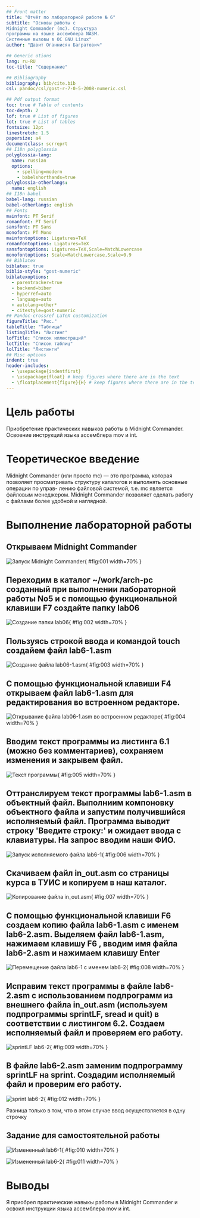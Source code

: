 ```yaml
---
## Front matter
title: "Отчёт по лабораторной работе № 6"
subtitle: "Основы работы с
Midnight Commander (mc). Структура
программы на языке ассемблера NASM.
Системные вызовы в ОС GNU Linux"
author: "Давит Оганнисян Багратович"

## Generic otions
lang: ru-RU
toc-title: "Содержание"

## Bibliography
bibliography: bib/cite.bib
csl: pandoc/csl/gost-r-7-0-5-2008-numeric.csl

## Pdf output format
toc: true # Table of contents
toc-depth: 2
lof: true # List of figures
lot: true # List of tables
fontsize: 12pt
linestretch: 1.5
papersize: a4
documentclass: scrreprt
## I18n polyglossia
polyglossia-lang:
  name: russian
  options:
	- spelling=modern
	- babelshorthands=true
polyglossia-otherlangs:
  name: english
## I18n babel
babel-lang: russian
babel-otherlangs: english
## Fonts
mainfont: PT Serif
romanfont: PT Serif
sansfont: PT Sans
monofont: PT Mono
mainfontoptions: Ligatures=TeX
romanfontoptions: Ligatures=TeX
sansfontoptions: Ligatures=TeX,Scale=MatchLowercase
monofontoptions: Scale=MatchLowercase,Scale=0.9
## Biblatex
biblatex: true
biblio-style: "gost-numeric"
biblatexoptions:
  - parentracker=true
  - backend=biber
  - hyperref=auto
  - language=auto
  - autolang=other*
  - citestyle=gost-numeric
## Pandoc-crossref LaTeX customization
figureTitle: "Рис."
tableTitle: "Таблица"
listingTitle: "Листинг"
lofTitle: "Список иллюстраций"
lotTitle: "Список таблиц"
lolTitle: "Листинги"
## Misc options
indent: true
header-includes:
  - \usepackage{indentfirst}
  - \usepackage{float} # keep figures where there are in the text
  - \floatplacement{figure}{H} # keep figures where there are in the text
---
```


# Цель работы

Приобретение практических навыков работы в Midnight Commander. Освоение
инструкций языка ассемблера mov и int.

# Теоретическое введение

Midnight Commander (или просто mc) — это программа, которая позволяет
просматривать структуру каталогов и выполнять основные операции по управ-
лению файловой системой, т.е. mc является файловым менеджером. Midnight
Commander позволяет сделать работу с файлами более удобной и наглядной.

# Выполнение лабораторной работы

## Открываем Midnight Commander

![Запуск Midnight Commander](image/1.png){ #fig:001 width=70% }

## Переходим в каталог ~/work/arch-pc созданный при выполнении лабораторной работы No5 и с помощью функциональной клавиши F7 создайте папку lab06 

![Создание папки lab06](image/2.png){ #fig:002 width=70% }

## Пользуясь строкой ввода и командой touch создайем файл lab6-1.asm

![Создание файла lab06-1.asm](image/3.png){ #fig:003 width=70% }

## С помощью функциональной клавиши F4 открываем файл lab6-1.asm для редактирования во встроенном редакторе.

![Открывание файла lab06-1.asm во встроенном редакторе](image/4.png){ #fig:004 width=70% }

## Вводим текст программы из листинга 6.1 (можно без комментариев), сохраняем изменения и закрывем файл.

![Текст программы](image/5.png){ #fig:005 width=70% }

## Оттранслируем текст программы lab6-1.asm в объектный файл. Выполниим компоновку объектного файла и запустим получившийся исполняемый файл. Программа выводит строку 'Введите строку:' и ожидает ввода с клавиатуры. На запрос вводим наши ФИО.

![Запуск исполняемого файла lab6-1](image/6.png){ #fig:006 width=70% }

## Cкачиваем файл in_out.asm со страницы курса в ТУИС и копируем в наш каталог.

![Копирование файла in_out.asm](image/7.png){ #fig:007 width=70% }

## С помощью функциональной клавиши F6 создаем копию файла lab6-1.asm с именем lab6-2.asm. Выделяем файл lab6-1.asm, нажимаем клавишу F6 , вводим имя файла lab6-2.asm и нажимаем клавишу Enter

![Перемещение файла lab6-1 с именем lab6-2](image/8.png){ #fig:008 width=70% }

## Исправим текст программы в файле lab6-2.asm с использованием подпрограмм из внешнего файла in_out.asm (используем подпрограммы sprintLF, sread и quit) в соответствии с листингом 6.2. Создаем исполняемый файл и проверяем его работу.

![sprintLF lab6-2](image/9.png){ #fig:009 width=70% }

## В файле lab6-2.asm заменим подпрограмму sprintLF на sprint. Создадим исполняемый файл и проверим его работу.

![sprint lab6-2](image/12.png){ #fig:012 width=70% }

Разница только в том, что в этом случае ввод осуществляется в одну строчку

## Задание для самостоятельной работы

![Измененный lab6-1](image/10.png){ #fig:010 width=70% }

![Измененный lab6-2](image/11.png){ #fig:011 width=70% }


# Выводы

Я приобрел практические навыкы работы в Midnight Commander и освоил
инструкции языка ассемблера mov и int.

